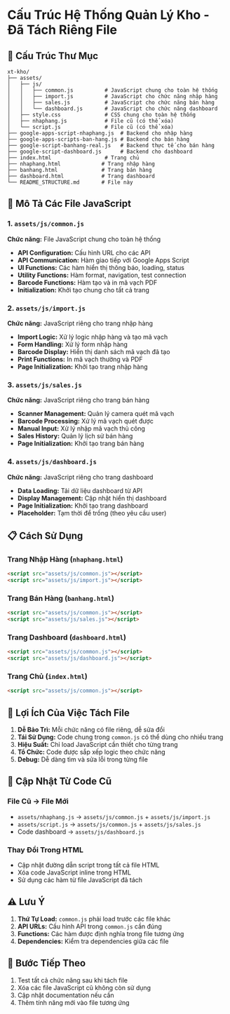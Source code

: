 # Cấu Trúc Hệ Thống Quản Lý Kho - Đã Tách Riêng File

## 📁 Cấu Trúc Thư Mục

```
xt-kho/
├── assets/
│   ├── js/
│   │   ├── common.js          # JavaScript chung cho toàn hệ thống
│   │   ├── import.js          # JavaScript cho chức năng nhập hàng
│   │   ├── sales.js           # JavaScript cho chức năng bán hàng
│   │   └── dashboard.js       # JavaScript cho chức năng dashboard
│   ├── style.css              # CSS chung cho toàn hệ thống
│   ├── nhaphang.js            # File cũ (có thể xóa)
│   └── script.js              # File cũ (có thể xóa)
├── google-apps-script-nhaphang.js  # Backend cho nhập hàng
├── google-apps-scripts-ban-hang.js # Backend cho bán hàng
├── google-script-banhang-real.js   # Backend thực tế cho bán hàng
├── google-script-dashboard.js      # Backend cho dashboard
├── index.html                 # Trang chủ
├── nhaphang.html             # Trang nhập hàng
├── banhang.html              # Trang bán hàng
├── dashboard.html            # Trang dashboard
└── README_STRUCTURE.md       # File này
```

## 🔧 Mô Tả Các File JavaScript

### 1. `assets/js/common.js`
**Chức năng:** File JavaScript chung cho toàn hệ thống
- **API Configuration:** Cấu hình URL cho các API
- **API Communication:** Hàm giao tiếp với Google Apps Script
- **UI Functions:** Các hàm hiển thị thông báo, loading, status
- **Utility Functions:** Hàm format, navigation, test connection
- **Barcode Functions:** Hàm tạo và in mã vạch PDF
- **Initialization:** Khởi tạo chung cho tất cả trang

### 2. `assets/js/import.js`
**Chức năng:** JavaScript riêng cho trang nhập hàng
- **Import Logic:** Xử lý logic nhập hàng và tạo mã vạch
- **Form Handling:** Xử lý form nhập hàng
- **Barcode Display:** Hiển thị danh sách mã vạch đã tạo
- **Print Functions:** In mã vạch thường và PDF
- **Page Initialization:** Khởi tạo trang nhập hàng

### 3. `assets/js/sales.js`
**Chức năng:** JavaScript riêng cho trang bán hàng
- **Scanner Management:** Quản lý camera quét mã vạch
- **Barcode Processing:** Xử lý mã vạch quét được
- **Manual Input:** Xử lý nhập mã vạch thủ công
- **Sales History:** Quản lý lịch sử bán hàng
- **Page Initialization:** Khởi tạo trang bán hàng

### 4. `assets/js/dashboard.js`
**Chức năng:** JavaScript riêng cho trang dashboard
- **Data Loading:** Tải dữ liệu dashboard từ API
- **Display Management:** Cập nhật hiển thị dashboard
- **Page Initialization:** Khởi tạo trang dashboard
- **Placeholder:** Tạm thời để trống (theo yêu cầu user)

## 📋 Cách Sử Dụng

### Trang Nhập Hàng (`nhaphang.html`)
```html
<script src="assets/js/common.js"></script>
<script src="assets/js/import.js"></script>
```

### Trang Bán Hàng (`banhang.html`)
```html
<script src="assets/js/common.js"></script>
<script src="assets/js/sales.js"></script>
```

### Trang Dashboard (`dashboard.html`)
```html
<script src="assets/js/common.js"></script>
<script src="assets/js/dashboard.js"></script>
```

### Trang Chủ (`index.html`)
```html
<script src="assets/js/common.js"></script>
```

## 🎯 Lợi Ích Của Việc Tách File

1. **Dễ Bảo Trì:** Mỗi chức năng có file riêng, dễ sửa đổi
2. **Tái Sử Dụng:** Code chung trong `common.js` có thể dùng cho nhiều trang
3. **Hiệu Suất:** Chỉ load JavaScript cần thiết cho từng trang
4. **Tổ Chức:** Code được sắp xếp logic theo chức năng
5. **Debug:** Dễ dàng tìm và sửa lỗi trong từng file

## 🔄 Cập Nhật Từ Code Cũ

### File Cũ → File Mới
- `assets/nhaphang.js` → `assets/js/common.js` + `assets/js/import.js`
- `assets/script.js` → `assets/js/common.js` + `assets/js/sales.js`
- Code dashboard → `assets/js/dashboard.js`

### Thay Đổi Trong HTML
- Cập nhật đường dẫn script trong tất cả file HTML
- Xóa code JavaScript inline trong HTML
- Sử dụng các hàm từ file JavaScript đã tách

## ⚠️ Lưu Ý

1. **Thứ Tự Load:** `common.js` phải load trước các file khác
2. **API URLs:** Cấu hình API trong `common.js` cần đúng
3. **Functions:** Các hàm được định nghĩa trong file tương ứng
4. **Dependencies:** Kiểm tra dependencies giữa các file

## 🚀 Bước Tiếp Theo

1. Test tất cả chức năng sau khi tách file
2. Xóa các file JavaScript cũ không còn sử dụng
3. Cập nhật documentation nếu cần
4. Thêm tính năng mới vào file tương ứng 